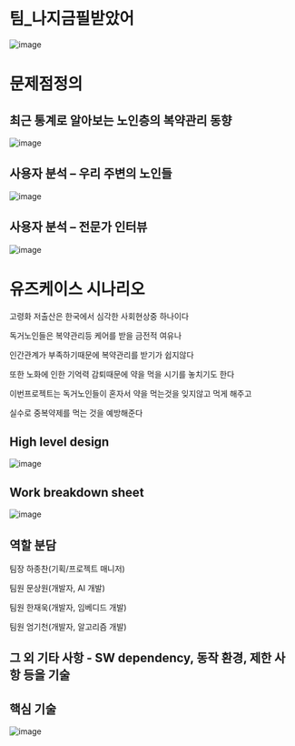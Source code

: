 # 팀_나지금필받았어
![image](https://github.com/JongChanHa/Medication-management-aids/assets/136680397/cf70d888-d2e7-4350-aa12-1fdc4fdfd905)


# 문제점정의

## 최근 통계로 알아보는 노인층의 복약관리 동향
![image](https://github.com/JongChanHa/Medication-management-aids/assets/136680397/c5c8fc7a-ca64-4e51-b38f-c38a1c956526)

## 사용자 분석 – 우리 주변의 노인들
![image](https://github.com/JongChanHa/Medication-management-aids/assets/136680397/ac5c73f5-c047-4b15-b08e-f85b58845017)


## 사용자 분석 – 전문가 인터뷰
![image](https://github.com/JongChanHa/Medication-management-aids/assets/136680397/3266eb12-30df-4433-bb73-3283747cb8e0)

# 유즈케이스 시나리오

고령화 저출산은 한국에서 심각한 사회현상중 하나이다

독거노인들은 복약관리등 케어를 받을 금전적 여유나

인간관계가 부족하기때문에 복약관리를 받기가 쉽지않다

또한 노화에 인한 기억력 감퇴때문에 약을 먹을 시기를 놓치기도 한다

이번프로젝트는 독거노인들이 혼자서 약을 먹는것을 잊지않고 먹게 해주고

실수로 중복약제를 먹는 것을 예방해준다

## High level design​
![image](https://github.com/JongChanHa/Medication-management-aids/assets/136680397/78287c34-03d9-4239-a9bd-d337625b8b71)

## Work breakdown sheet​
![image](https://github.com/JongChanHa/Medication-management-aids/assets/136680397/69a9e2e1-21ca-48ba-9dc9-4a00f7c206ff)
									
																	
## 역할 분담
팀장 하종찬(기획/프로젝트 매니저)

팀원 문상원(개발자, AI 개발)

팀원 한재욱(개발자, 임베디드 개발)

​팀원 엄기천(개발자, 알고리즘 개발)


## 그 외 기타 사항 - SW dependency, 동작 환경, 제한 사항 등을 기술

## 핵심 기술
![image](https://github.com/JongChanHa/Medication-management-aids/assets/136680397/46f456d8-8e78-4ed9-995e-cde3d947d234)

